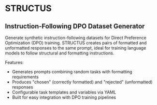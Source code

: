 # STRUCTUS
## Instruction-Following DPO Dataset Generator

Generate synthetic instruction-following datasets for Direct Preference Optimization (DPO) training. STRUCTUS creates pairs of formatted and unformatted responses to the same prompt, ideal for training language models to follow structural and formatting instructions.

Features:
- Generates prompts combining random tasks with formatting requirements
- Produces "chosen" (correctly formatted) and "rejected" (unformatted) responses
- Configurable task templates and variables via YAML
- Built for easy integration with DPO training pipelines
